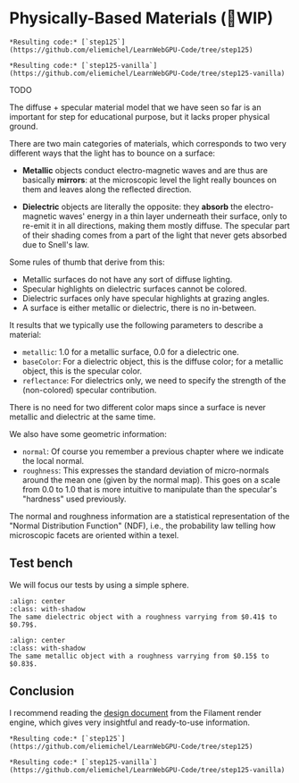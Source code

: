 Physically-Based Materials (🚧WIP)
==========================

````{tab} With webgpu.hpp
*Resulting code:* [`step125`](https://github.com/eliemichel/LearnWebGPU-Code/tree/step125)
````

````{tab} Vanilla webgpu.h
*Resulting code:* [`step125-vanilla`](https://github.com/eliemichel/LearnWebGPU-Code/tree/step125-vanilla)
````

TODO

The diffuse + specular material model that we have seen so far is an important for step for educational purpose, but it lacks proper physical ground.

There are two main categories of materials, which corresponds to two very different ways that the light has to bounce on a surface:

 - **Metallic** objects conduct electro-magnetic waves and are thus are basically **mirrors**: at the microscopic level the light really bounces on them and leaves along the reflected direction.

 - **Dielectric** objects are literally the opposite: they **absorb** the electro-magnetic waves' energy in a thin layer underneath their surface, only to re-emit it in all directions, making them mostly diffuse. The specular part of their shading comes from a part of the light that never gets absorbed due to Snell's law.

Some rules of thumb that derive from this:
 - Metallic surfaces do not have any sort of diffuse lighting.
 - Specular highlights on dielectric surfaces cannot be colored.
 - Dielectric surfaces only have specular highlights at grazing angles.
 - A surface is either metallic or dielectric, there is no in-between.

It results that we typically use the following parameters to describe a material:

 - `metallic`: 1.0 for a metallic surface, 0.0 for a dielectric one.
 - `baseColor`: For a dielectric object, this is the diffuse color; for a metallic object, this is the specular color.
 - `reflectance`: For dielectrics only, we need to specify the strength of the (non-colored) specular contribution.

There is no need for two different color maps since a surface is never metallic and dielectric at the same time.

We also have some geometric information:

 - `normal`: Of course you remember a previous chapter where we indicate the local normal.
 - `roughness`: This expresses the standard deviation of micro-normals around the mean one (given by the normal map). This goes on a scale from 0.0 to 1.0 that is more intuitive to manipulate than the specular's "hardness" used previously.

The normal and roughness information are a statistical representation of the "Normal Distribution Function" (NDF), i.e., the probability law telling how microscopic facets are oriented within a texel.

Test bench
----------

We will focus our tests by using a simple sphere.

```{figure} /images/pbr-test-roughness.png
:align: center
:class: with-shadow
The same dielectric object with a roughness varrying from $0.41$ to $0.79$.
```

```{figure} /images/pbr-test-roughness-metallic.png
:align: center
:class: with-shadow
The same metallic object with a roughness varrying from $0.15$ to $0.83$.
```

Conclusion
----------

I recommend reading the [design document](https://google.github.io/filament/Filament.html) from the Filament render engine, which gives very insightful and ready-to-use information.

````{tab} With webgpu.hpp
*Resulting code:* [`step125`](https://github.com/eliemichel/LearnWebGPU-Code/tree/step125)
````

````{tab} Vanilla webgpu.h
*Resulting code:* [`step125-vanilla`](https://github.com/eliemichel/LearnWebGPU-Code/tree/step125-vanilla)
````
